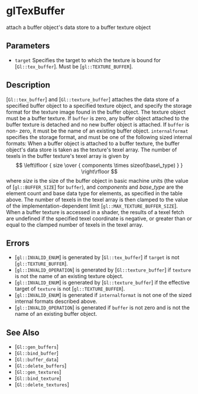 # glTexBuffer
attach a buffer object's data store to a buffer texture object

## Parameters
- `target`
  Specifies the target to which the texture is bound for
  [`Gl::tex_buffer`]. Must be [`gl::TEXTURE_BUFFER`].

## Description
[`Gl::tex_buffer`] and [`Gl::texture_buffer`] attaches the data store
  of a specified buffer object to a specified texture object, and
  specify the storage format for the texture image found in the buffer
  object. The texture object must be a buffer texture.
If `buffer` is zero, any buffer object attached to the buffer texture
  is detached and no new buffer object is attached. If `buffer` is non-
  zero, it must be the name of an existing buffer object.
`internalformat` specifies the storage format, and must be one of the
  following sized internal formats:
When a buffer object is attached to a buffer texture, the buffer
  object's data store is taken as the texture's texel array. The number
  of texels in the buffer texture's texel array is given by $$
  \left\lfloor { size \over { components \times sizeof(base\_type) } }
  \right\rfloor $$ where $size$ is the size of the buffer object in
  basic machine units (the value of [`gl::BUFFER_SIZE`] for `buffer`),
  and $components$ and $base\_type$ are the element count and base data
  type for elements, as specified in the table above. The number of
  texels in the texel array is then clamped to the value of the
  implementation-dependent limit [`gl::MAX_TEXTURE_BUFFER_SIZE`]. When a
  buffer texture is accessed in a shader, the results of a texel fetch
  are undefined if the specified texel coordinate is negative, or
  greater than or equal to the clamped number of texels in the texel
  array.

## Errors
- [`gl::INVALID_ENUM`] is generated by [`Gl::tex_buffer`] if `target` is
  not [`gl::TEXTURE_BUFFER`].
- [`gl::INVALID_OPERATION`] is generated by [`Gl::texture_buffer`] if
  `texture` is not the name of an existing texture object.
- [`gl::INVALID_ENUM`] is generated by [`Gl::texture_buffer`] if the
  effective target of `texture` is not [`gl::TEXTURE_BUFFER`].
- [`gl::INVALID_ENUM`] is generated if `internalformat` is not one of
  the sized internal formats described above.
- [`gl::INVALID_OPERATION`] is generated if `buffer` is not zero and is
  not the name of an existing buffer object.

## See Also
- [`Gl::gen_buffers`]
- [`Gl::bind_buffer`]
- [`Gl::buffer_data`]
- [`Gl::delete_buffers`]
- [`Gl::gen_textures`]
- [`Gl::bind_texture`]
- [`Gl::delete_textures`]
